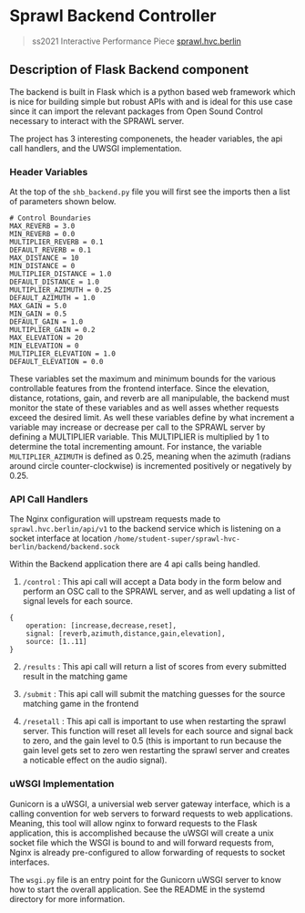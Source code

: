 # Sprawl Backend Controller

> ss2021 Interactive Performance Piece [sprawl.hvc.berlin](http://sprawl.hvc.berlin/)

## Description of Flask Backend component

The backend is built in Flask which is a python based web framework which is nice for building simple but robust APIs with and is ideal for this use case since it can import the relevant packages from Open Sound Control necessary to interact with the SPRAWL server.

The project has 3 interesting componenets, the header variables, the api call handlers, and the UWSGI implementation. 

### Header Variables

At the top of the `shb_backend.py` file you will first see the imports then a list of parameters shown below.

```
# Control Boundaries
MAX_REVERB = 3.0
MIN_REVERB = 0.0
MULTIPLIER_REVERB = 0.1
DEFAULT_REVERB = 0.1
MAX_DISTANCE = 10
MIN_DISTANCE = 0
MULTIPLIER_DISTANCE = 1.0
DEFAULT_DISTANCE = 1.0
MULTIPLIER_AZIMUTH = 0.25
DEFAULT_AZIMUTH = 1.0
MAX_GAIN = 5.0
MIN_GAIN = 0.5
DEFAULT_GAIN = 1.0
MULTIPLIER_GAIN = 0.2
MAX_ELEVATION = 20
MIN_ELEVATION = 0
MULTIPLIER_ELEVATION = 1.0
DEFAULT_ELEVATION = 0.0
```

These variables set the maximum and minimum bounds for the various controllable features from the frontend interface. Since the elevation, distance, rotations, gain, and reverb are all manipulable, the backend must monitor the state of these variables and as well asses whether requests exceed the desired limit. As well these variables define by what increment a variable may increase or decrease per call to the SPRAWL server by defining a MULTIPLIER variable. This MULTIPLIER is multiplied by 1 to determine the total incrementing amount. For instance, the variable `MULTIPLIER_AZIMUTH` is defined as 0.25, meaning when the azimuth (radians around circle counter-clockwise) is incremented positively or negatively by 0.25.

### API Call Handlers

The Nginx configuration will upstream requests made to `sprawl.hvc.berlin/api/v1` to the backend service which is listening on a socket interface at location `/home/student-super/sprawl-hvc-berlin/backend/backend.sock` 

Within the Backend application there are 4 api calls being handled.

1. `/control` : This api call will accept a Data body in the form below and perform an OSC call to the SPRAWL server, and as well updating a list of signal levels for each source.

```
{
    operation: [increase,decrease,reset],
    signal: [reverb,azimuth,distance,gain,elevation],
    source: [1..11]
}
```

2. `/results` : This api call will return a list of scores from every submitted result in the matching game

3. `/submit` : This api call will submit the matching guesses for the source matching game in the frontend

4. `/resetall` : This api call is important to use when restarting the sprawl server. This function will reset all levels for each source and signal back to zero, and the gain level to 0.5 (this is important to run because the gain level gets set to zero wen restarting the sprawl server and creates a noticable effect on the audio signal).


### uWSGI Implementation

Gunicorn is a uWSGI, a universial web server gateway interface, which is a calling convention for web servers to forward requests to web applications. Meaning, this tool will allow nginx to forward requests to the Flask application, this is accomplished because the uWSGI will create a unix socket file which the WSGI is bound to and will forward requests from, Nginx is already pre-configured to allow forwarding of requests to socket interfaces.

The `wsgi.py` file is an entry point for the Gunicorn uWSGI server to know how to start the overall application. See the README in the systemd directory for more information.